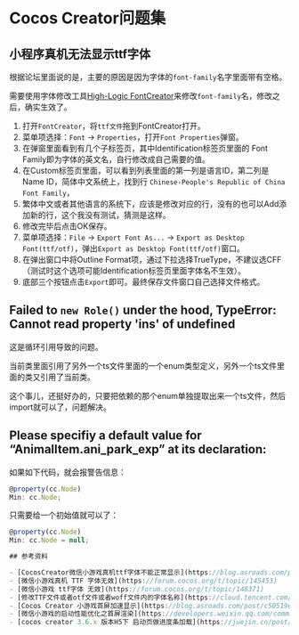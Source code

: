 # Cocos Creator问题集

## 小程序真机无法显示ttf字体

根据论坛里面说的是，主要的原因是因为字体的`font-family`名字里面带有空格。

需要使用字体修改工具[High-Logic FontCreator](https://www.high-logic.com/font-editor/fontcreator)来修改`font-family`名，修改之后，确实生效了。

1. 打开`FontCreator`，将`ttf文件`拖到FontCreator打开。
2. 菜单项选择：`Font` -> `Properties`，打开`Font Properties`弹窗。
3. 在弹窗里面看到有几个子标签页，其中Identification标签页里面的 Font Family即为字体的英文名，自行修改成自己需要的值。
4. 在Custom标签页里面，可以看到列表里面的第一列是语言ID，第二列是Name ID，简体中文系统上，找到行 `Chinese-People's Republic of China  Font Family`，
5. 繁体中文或者其他语言的系统下，应该是修改对应的行，没有的也可以Add添加新的行，这个我没有测试，猜测是这样。
6. 修改完毕后点击OK保存。
7. 菜单项选择：`File` -> `Export Font As...` -> `Export as Desktop Font(ttf/otf)`，弹出`Export as Desktop Font(ttf/otf)`窗口。
8. 在弹出窗口中将Outline Format项，通过下拉选择TrueType，不建议选CFF（测试时这个选项可能Identification标签页里面字体名不生效）。
9. 底部三个按钮点击`Export`即可。最终保存文件窗口自己选择文件格式。

## Failed to `new Role()` under the hood, TypeError: Cannot read property 'ins' of undefined

这是循环引用导致的问题。

当前类里面引用了另外一个ts文件里面的一个enum类型定义，另外一个ts文件里面的类又引用了当前类。

这个事儿，还挺好办的，只要把依赖的那个enum单独提取出来一个ts文件，然后import就可以了，问题解决。

## Please specifiy a default value for “AnimalItem.ani_park_exp” at its declaration:

如果如下代码，就会报警告信息：

```typescript
@property(cc.Node)
Min: cc.Node;
```

只需要给一个初始值就可以了：

```typescript
@property(cc.Node)
Min: cc.Node = null;

## 参考资料

- [CocosCreator微信小游戏真机ttf字体不能正常显示](https://blog.asroads.com/post/339e6f6c.html)
- [微信小游戏真机 TTF 字体无效](https://forum.cocos.org/t/topic/145453)
- [微信小游戏 ttf字体 无效](https://forum.cocos.org/t/topic/148371)
- [修改TTF文件或者otf文件或者woff文件内的字体名称](https://cloud.tencent.com/developer/article/1758463)
- [Cocos Creator 小游戏首屏加速显示](https://blog.asroads.com/post/c50519e6.html)
- [微信小游戏的启动性能优化之首屏渲染](https://developers.weixin.qq.com/community/minigame/article/doc/000c86f5ee81b8c05b2bc9cc650013)
- [cocos creator 3.6.x 版本H5下 启动页做进度条加载](https://juejin.cn/post/7219272135817723965)
